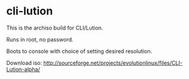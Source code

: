 # cli-lution 

This is the archiso build for CLI/Lution.

  Runs in root, no password.
  
  Boots to console with choice of setting desired resolution.
  
Download iso: http://sourceforge.net/projects/evolutionlinux/files/CLI-Lution-alpha/



  
  
  
 
